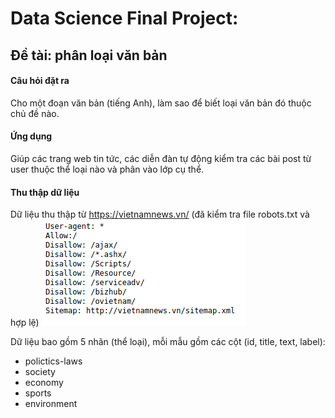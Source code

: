 # Data Science Final Project:
## Đề tài: phân loại văn bản
#### Câu hỏi đặt ra
Cho một đoạn văn bản (tiếng Anh), làm sao để biết loại văn bản đó thuộc chủ đề nào.
#### Ứng dụng
Giúp các trang web tin tức, các diễn đàn tự động kiểm tra các bài post từ user thuộc thể loại nào và phân vào lớp cụ thể.
#### Thu thập dữ liệu
Dữ liệu thu thập từ https://vietnamnews.vn/ (đã kiểm tra file robots.txt và hợp lệ)
![robots.txt](https://github.com/tuandoan998/DS_Final_Project/blob/master/misc/img/robots_check.png)   


Dữ liệu bao gồm 5 nhãn (thể loại), mỗi mẫu gồm các cột (id, title, text, label):
- polictics-laws
- society
- economy
- sports
- environment

